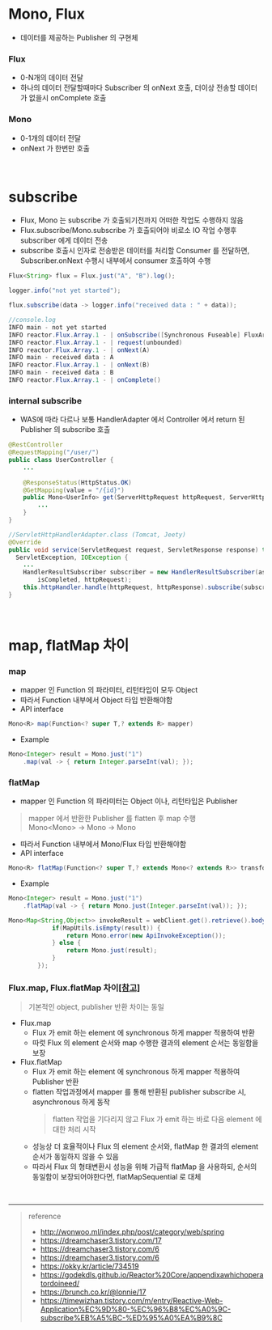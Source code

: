 # Mono, Flux
* 데이터를 제공하는 Publisher 의 구현체

### Flux
* 0-N개의 데이터 전달
* 하나의 데이터 전달할때마다 Subscriber 의 onNext 호출, 더이상 전송할 데이터가 없을시 onComplete 호출

### Mono
* 0-1개의 데이터 전달
* onNext 가 한번만 호출

<br>

# subscribe
* Flux, Mono 는 subscribe 가 호출되기전까지 어떠한 작업도 수행하지 않음
* Flux.subscribe/Mono.subscribe 가 호출되어야 비로소 IO 작업 수행후 subscriber 에게 데이터 전송
* subscribe 호출시 인자로 전송받은 데이터를 처리할 Consumer 를 전달하면, Subscriber.onNext 수행시 내부에서 consumer 호출하여 수행
```java
Flux<String> flux = Flux.just("A", "B").log();

logger.info("not yet started");

flux.subscribe(data -> logger.info("received data : " + data));
```
```java
//console.log
INFO main - not yet started
INFO reactor.Flux.Array.1 - | onSubscribe([Synchronous Fuseable] FluxArray.ArraySubscription)
INFO reactor.Flux.Array.1 - | request(unbounded)
INFO reactor.Flux.Array.1 - | onNext(A)
INFO main - received data : A
INFO reactor.Flux.Array.1 - | onNext(B)
INFO main - received data : B
INFO reactor.Flux.Array.1 - | onComplete()
```

### internal subscribe
* WAS에 따라 다르나 보통 HandlerAdapter 에서 Controller 에서 return 된 Publisher 의 subscribe 호출
```java
@RestController
@RequestMapping("/user/")
public class UserController {
	...
	
	@ResponseStatus(HttpStatus.OK)
	@GetMapping(value = "/{id}")
	public Mono<UserInfo> get(ServerHttpRequest httpRequest, ServerHttpResponse httpResponse) {
		...
	}
}
```
```java
//ServletHttpHandlerAdapter.class (Tomcat, Jeety)
@Override
public void service(ServletRequest request, ServletResponse response) throws 
  ServletException, IOException {        
    ...
    HandlerResultSubscriber subscriber = new HandlerResultSubscriber(asyncContext, 
        isCompleted, httpRequest);
    this.httpHandler.handle(httpRequest, httpResponse).subscribe(subscriber);
}
```


<br>

# map, flatMap 차이
### map
* mapper 인 Function 의 파라미터, 리턴타입이 모두 Object
* 따라서 Function 내부에서 Object 타입 반환해야함
* API interface
```java
Mono<R> map(Function<? super T,? extends R> mapper)
```
* Example
```java
Mono<Integer> result = Mono.just("1")
	.map(val -> { return Integer.parseInt(val); });
```

### flatMap
* mapper 인 Function 의 파라미터는 Object 이나, 리턴타입은 Publisher
> mapper 에서 반환한 Publisher 를 flatten 후 map 수행 <br>
> Mono<Mono<String>> -> Mono<String> -> Mono<Integer> 
* 따라서 Function 내부에서 Mono/Flux 타입 반환해야함
* API interface
```java
Mono<R> flatMap(Function<? super T,? extends Mono<? extends R>> transformer)
```
* Example
```java
Mono<Integer> result = Mono.just("1")
   	.flatMap(val -> { return Mono.just(Integer.parseInt(val)); });
```
```java
Mono<Map<String,Object>> invokeResult = webClient.get().retrieve().bodyToMono(Map.class).flatMap(result -> {
   			if(MapUtils.isEmpty(result)) {
   				return Mono.error(new ApiInvokeException());
   			} else {
   				return Mono.just(result);
   			}
   		});
```

### Flux.map, Flux.flatMap 차이[[참고]](https://www.baeldung.com/java-reactor-map-flatmap)
> 기본적인 object, publisher 반환 차이는 동일
* Flux.map
	* Flux 가 emit 하는 element 에 synchronous 하게 mapper 적용하여 반환
	* 따럿 Flux 의 element 순서와 map 수행한 결과의 element 순서는 동일함을 보장
* Flux.flatMap
	* Flux 가 emit 하는 element 에 synchronous 하게 mapper 적용하여 Publisher 반환
	* flatten 작업과정에서 mapper 를 통해 반환된 publisher subscribe 시, asynchronous 하게 동작
		> flatten 작업을 기다리지 않고 Flux 가 emit 하는 바로 다음 element 에 대한 처리 시작
	* 성능상 더 효율적이나 Flux 의 element 순서와, flatMap 한 결과의 element 순서가 동일하지 않을 수 있음
	* 따라서 Flux 의 형태변환시 성능을 위해 가급적 flatMap 을 사용하되, 순서의 동일함이 보장되어야한다면, flatMapSequential 로 대체

<br>

***
> reference
> * http://wonwoo.ml/index.php/post/category/web/spring
> * https://dreamchaser3.tistory.com/17
> * https://dreamchaser3.tistory.com/6
> * https://dreamchaser3.tistory.com/6
> * https://okky.kr/article/734519
> * https://godekdls.github.io/Reactor%20Core/appendixawhichoperatordoineed/
> * https://brunch.co.kr/@lonnie/17
> * https://timewizhan.tistory.com/m/entry/Reactive-Web-Application%EC%9D%80-%EC%96%B8%EC%A0%9C-subscribe%EB%A5%BC-%ED%95%A0%EA%B9%8C